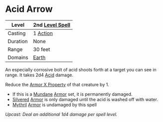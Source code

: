 ---
---

# Acid Arrow

|Level|2nd [Level Spell](../../../Spell%20Level.md)|
|-----|---------------|
|Casting|1 [Action](../../../../Game%20Procedures/Action.md)|
|Duration|None|
|Range|30 feet|
|Domains|[Earth](../../../Spell%20Domains/Earth.md)|

An especially corrosive bolt of acid shoots forth at a target you can see in range. It takes 2d4 [Acid](../../../../Damage%20Types/Acid.md) damage. 

Reduce the [Armor X Property](../../../../Items/Equipment/Individual%20Item%20Cards/Armors/Armor%20Properties/Armor%20X%20Property.md) of that creature by 1.

* If this is a [Mundane](../../../../Items/Equipment/Material%20Properties/Mundane%20Property.md) [Armor](../../../../Items/Equipment/Armor.md) set, it is permanently damaged. 
* [Silvered](../../../../Items/Equipment/Material%20Properties/Silvered%20Property.md) [Armor](../../../../Items/Equipment/Armor.md) is only damaged until the acid is washed off with water. 
* [Mythril](../../../../Items/Equipment/Material%20Properties/Mythril%20Property.md) [Armor](../../../../Items/Equipment/Armor.md) is undamaged by this spell

*Upcast: Deal an additional 1d4 damage per spell level.*
